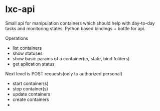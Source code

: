 # lxc-api
Small api for manipulation containers which should help with day-to-day tasks and monitoring states.
Python based bindings + bottle for api.

Operations
* list containers
* show statuses
* show basic params of a container(ip, state, bind folders)
* get aplication status

Next level is POST requests(only to authorized personal)

* start container(s)
* stop container(s)
* update containers 
* create containers
* 

